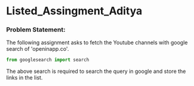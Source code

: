 # Listed_Assingment_Aditya

### Problem Statement:
The following assignment asks to fetch the Youtube channels with google search of 'openinapp.co'. 

```python
from googlesearch import search
```
The above search is required to search the query in google and store the links in the list.
